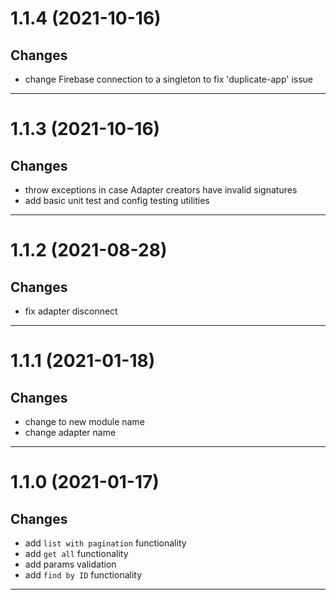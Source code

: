 <a name="1.1.4"></a>

# 1.1.4 (2021-10-16)

## Changes

- change Firebase connection to a singleton to fix 'duplicate-app' issue

---

<a name="1.1.3"></a>

# 1.1.3 (2021-10-16)

## Changes

- throw exceptions in case Adapter creators have invalid signatures
- add basic unit test and config testing utilities

---

<a name="1.1.2"></a>

# 1.1.2 (2021-08-28)

## Changes

- fix adapter disconnect

---

<a name="1.1.1"></a>

# 1.1.1 (2021-01-18)

## Changes

- change to new module name
- change adapter name

---

<a name="1.1.0"></a>

# 1.1.0 (2021-01-17)

## Changes

- add `list with pagination` functionality
- add `get all` functionality
- add params validation
- add `find by ID` functionality

---
